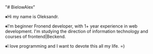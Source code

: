 "# BielowAlex" 

♦Hi my name is Oleksandr.

♦I'm beginner Fronend developer, with 1+ year experience in web development. I'm studying the direction of information technology and courses of frontend|Beckend. 

♦I love programming and I want to devote this all my life. =)
